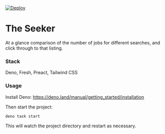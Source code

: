 [![Deploy](https://github.com/davidlpoole/seeker/actions/workflows/deno.yml/badge.svg)](https://github.com/davidlpoole/seeker/actions/workflows/deno.yml)

# The Seeker

At a glance comparison of the number of jobs for different searches, and click through to that listing.

### Stack

Deno, Fresh, Preact, Tailwind CSS

### Usage

Install Deno: https://deno.land/manual/getting_started/installation

Then start the project:

```
deno task start
```

This will watch the project directory and restart as necessary.

<!-- ### Running tests

```
deno test
``` -->
